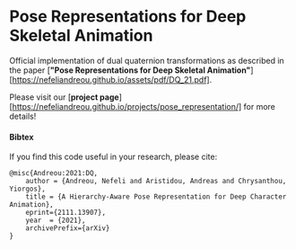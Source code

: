 # Pose Representations for Deep Skeletal Animation

Official implementation of dual quaternion transformations as described in the paper [**"Pose Representations for Deep Skeletal Animation"**][https://nefeliandreou.github.io/assets/pdf/DQ_21.pdf].

Please visit our [**project page**][https://nefeliandreou.github.io/projects/pose_representation/] for more details!


#### Bibtex
If you find this code useful in your research, please cite:
```
@misc{Andreou:2021:DQ,
    author = {Andreou, Nefeli and Aristidou, Andreas and Chrysanthou, Yiorgos},
    title = {A Hierarchy-Aware Pose Representation for Deep Character Animation},
    eprint={2111.13907},
    year  = {2021},
    archivePrefix={arXiv}
}
```


